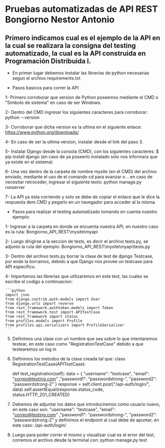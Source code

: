 # Pruebas automatizadas de API REST Bongiorno Nestor Antonio

## Primero indicamos cual es el ejemplo de la API en la cual se realizara la consigna del testing automatizado, la cual es la API construida en Programación Distribuida I.

* En primer lugar debemos instalar las librerias de python necesarias segun el srchivo requirements.txt 


* Pasos basicos para correr la API

1- Primero corroborar que version de Python poseemos mediante el CMD o "Simbolo de sistema" en caso de ser Windows.

2- Dentro del CMD ingresar los siguientes caracteres para corroborar:
	python --version

3- Corroborar que dicha version es la ultima en el siguiente enlace:
	https://www.python.org/downloads/

4- En caso de ser la ultima version, instalar desde el link del paso 3.

5- Instalar Django desde la consola (CMD), con los siguientes caracteres:
	$ pip install django
(en caso de ya poseerlo instalado solo nos informara que ya existe en el sistema)

6- Una vez dentro de la carpeta de nombre mysite (en el CMD) del archivo enviado, mediante el uso de el comando cd para avanzar o .. en caso de necesitar retroceder, ingresar el siguiente texto:
	python manage.py runserver

7- La API ya esta corriendo y solo se debe de copiar el enlace que le dice la respuesta dem CMD y pegarlo en un navegador para acceder al la misma.



* Pasos para realizar el testing automatizado tomando en cuenta nuestro ejemplo:

1- Ingresar a la carpeta en donde se encuenta nuestra API, en nuestro caso es la ruta: Bongiorno_API_REST\mysite\myapi

2- Luego dirigirse a la seccion de tests, es decir el archivo tests.py, se adjunto la ruta del ejemplo: Bongiorno_API_REST\mysite\myapi\tests.py

3- Dentro del archivo tests.py borrar la clase de test de django Testcase, por ende la borramos, debido a que Django nos provee un testcase para API especifico.

4- Importamos las librerias que utilizaremos en este test, las cuales se escribe el codigo a continuacion:
	
	```python
	import json
	from django.contrib.auth.models import User
	from django.urls import reverse
	from rest_framework.authtoken.models import Token
	from rest_framework.test import APITestCase
	from rest_framework import status
	from profiles.models import Profile
	from profiles.api.serializers import ProfileSerializer
	```

5. Definimos una clase con un nombre que sea sobre lo que intentaremos testear, en este caso como "RegistrationTestCase" debido a que testearemos un log in

6. Definimos los metodos de la clase creada tal que:
	class RegistrationTestCase(APITestCase):

    def test_registration(self):
        data = {
            "username": "testcase", "email": "correo@testing.com" ,"password1": "passwordstrong-", "password2": "passwordstrong-2"
        }
    response = self.client.post("/api-auth/login/", data)
    self.assertEqual(response.status_code, status.HTTP_201_CREATED)
	
7. Debemos de adjuntar los datos que introduciremos como usuario nuevo, en este caso son:  "username": "testcase", "email": "correo@testing.com" ,"password1": "passwordstrong-", "password2": "passwordstrong-2" y definimos el endpoint al cual debe de apuntar, en este caso: /api-auth/login/
	
8. Luego para poder correr el mismo y visualizar cual es el error del test, corremos el archivo desde la terminal con:
	python manage.py test
	
	
	
	

